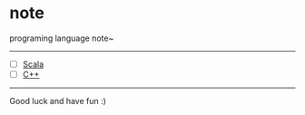 # note
programing language note~

---
- [ ] [Scala](./scala)
- [ ] [C++](./cpp)

---
Good luck and have fun :)
